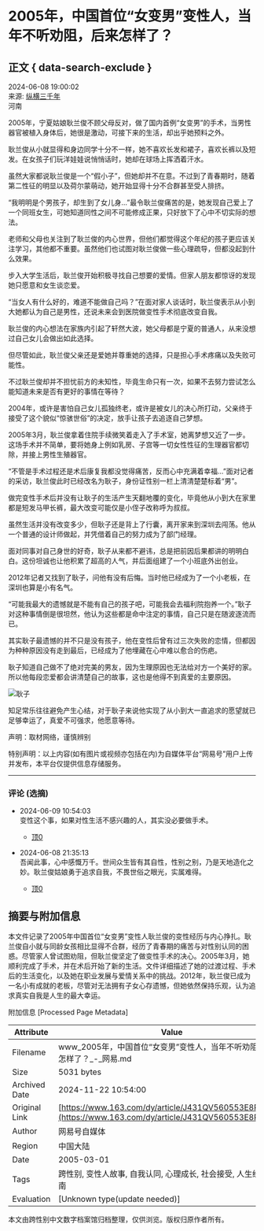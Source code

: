 # 2005年，中国首位“女变男”变性人，当年不听劝阻，后来怎样了？

## 正文 { data-search-exclude }


2024-06-08 19:00:02  
来源: [纵横三千年](https://www.163.com/dy/media/T1656570990429.html)  
河南  

2005年，宁夏姑娘耿兰俊不顾父母反对，做了国内首例“女变男”的手术，当男性器官被植入身体后，她很是激动，可接下来的生活，却出乎她预料之外。

耿兰俊从小就显得和身边同学十分不一样，她不喜欢长发和裙子，喜欢长裤以及短发。在女孩子们玩洋娃娃说悄悄话时，她却在球场上挥洒着汗水。

虽然大家都说耿兰俊是一个“假小子”，但她却并不在意。不过到了青春期时，随着第二性征的明显以及荷尔蒙萌动，她开始显得十分不合群甚至受人排挤。

“我明明是个男孩子，却生到了女儿身...”最令耿兰俊痛苦的是，她发现自己爱上了一个同班女生，可她知道同性之间不可能修成正果，只好放下了心中不切实际的想法。

老师和父母也关注到了耿兰俊的内心世界，但他们都觉得这个年纪的孩子更应该关注学习，其他都不重要。虽然他们也试图对耿兰俊做一些心理疏导，但都没起到什么效果。

步入大学生活后，耿兰俊开始积极寻找自己想要的爱情。但家人朋友都惊讶的发现她只愿意和女生谈恋爱。

“当女人有什么好的，难道不能做自己吗？”在面对家人谈话时，耿兰俊表示从小到大她都认为自己是男性，还说未来会到医院做变性手术彻底改变自我。

耿兰俊的内心想法在家族内引起了轩然大波，她父母都是宁夏的普通人，从来没想过自己女儿会做出如此选择。

但尽管如此，耿兰俊父亲还是爱她并尊重她的选择，只是担心手术疼痛以及失败可能性。

不过耿兰俊却并不担忧前方的未知性，毕竟生命只有一次，如果不去努力尝试怎么能知道未来是否有更好的事情在等待？

2004年，或许是害怕自己女儿孤独终老，或许是被女儿的决心所打动，父亲终于接受了这个貌似“惊骇世俗”的决定，放手让孩子去追逐自己梦想。

2005年3月，耿兰俊拿着住院手续微笑着走入了手术室，她离梦想又近了一步。这场手术并不简单，要将她身上例如乳房、子宫等一切女性性征的生理器官都切除，并接上男性生殖器官。

“不管是手术过程还是术后康复我都没觉得痛苦，反而心中充满着幸福...”面对记者的采访，耿兰俊此时已经改名为耿子，身份证性别一栏上清清楚楚标着“男”。

做完变性手术后并没有让耿子的生活产生天翻地覆的变化，毕竟他从小到大在家里都是短发马甲长裤，最大改变可能仅是小侄子改称呼为叔叔。

虽然生活并没有改变多少，但耿子还是背上了行囊，离开家来到深圳去闯荡。他从一个普通的设计师做起，并凭借着自己的努力成为了部门经理。

面对同事对自己身世的好奇，耿子从来都不避讳，总是把前因后果都讲的明明白白。这份坦诚也让他积累了超高的人气，并后面组建了一个小班底外出创业。

2012年记者又找到了耿子，问他有没有后悔。当时他已经成为了一个小老板，在深圳也算是小有名气。

“可能我最大的遗憾就是不能有自己的孩子吧，可能我会去福利院抱养一个。”耿子对这种事情倒是很坦然，他认为这些都是命中注定的事情，自己只是在随波逐流而已。

其实耿子最遗憾的并不只是没有孩子，他在变性后曾有过三次失败的恋情，但都因为种种原因没有走到最后，已经成为了他埋藏在心中难以愈合的伤疤。

耿子知道自己做不了绝对完美的男友，因为生理原因也无法给对方一个美好的家。所以他每段恋爱都会讲清楚自己的故事，这也是他得不到真爱的主要原因。

![耿子](https://nimg.ws.126.net/?url=http%3A%2F%2Fdingyue.ws.126.net%2F2024%2F0607%2Fda50c01fj00seoyyc00jad000lo00lop.jpg&thumbnail=660x2147483647&quality=80&type=jpg)

知足常乐往往避免产生心结，对于耿子来说他实现了从小到大一直追求的愿望就已足够幸运了，真爱不可强求，他愿意等待。

声明：取材网络，谨慎辨别

特别声明：以上内容(如有图片或视频亦包括在内)为自媒体平台“网易号”用户上传并发布，本平台仅提供信息存储服务。

--- 

### 评论 (选摘)

- 2024-06-09 10:54:03  
  变性这个事，如果对性生活不感兴趣的人，其实没必要做手术。  
  - [顶0](javascript:void(0);)  

- 2024-06-08 21:35:13  
  吾闻此事，心中感慨万千。世间众生皆有其自性，性别之别，乃是天地造化之妙。耿兰俊姑娘勇于追求自我，不畏世俗之眼光，实属难得。  
  - [顶0](javascript:void(0);)  

## 摘要与附加信息

<!-- tcd_abstract -->
本文件记录了2005年中国首位“女变男”变性人耿兰俊的变性经历与内心挣扎。耿兰俊自小就与同龄女孩相比显得不合群，经历了青春期的痛苦与对性别认同的困惑。尽管家人曾试图劝阻，但耿兰俊坚定了做变性手术的决心。2005年3月，她顺利完成了手术，并在术后开始了新的生活。文件详细描述了她的过渡过程、手术后的生活变化，以及她在职业发展与爱情关系中的挑战。2012年，耿兰俊已成为一名小有成就的老板，尽管对无法拥有子女心存遗憾，但她依然保持乐观，认为追求真实自我是人生的最大幸运。
<!-- tcd_abstract_end -->

附加信息 [Processed Page Metadata]

| Attribute       | Value                                  |
|-----------------|----------------------------------------|
| Filename        | www_2005年，中国首位“女变男”变性人，当年不听劝阻，后来怎样了？_-_网易.md                             |
| Size            | 5031 bytes                           |
| Archived Date   | 2024-11-22 10:54:00                             |
| Original Link   | [https://www.163.com/dy/article/J431QV560553E8R0.html](https://www.163.com/dy/article/J431QV560553E8R0.html)                       |
| Author          | 网易号自媒体                               |
| Region          | 中国大陆                               |
| Date            | 2005-03-01                                 |
| Tags            | 跨性别, 变性人故事, 自我认同, 心理成长, 社会接受, 人生经历, 河南                                 |
| Evaluation            | [Unknown type(update needed)]                                 |
<!-- tcd_table_end -->

本文由跨性别中文数字档案馆归档整理，仅供浏览。版权归原作者所有。
